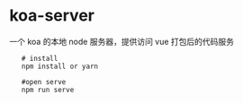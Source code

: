 # koa-server
一个 koa 的本地 node 服务器，提供访问 vue 打包后的代码服务

```text
   # install
   npm install or yarn

   #open serve
   npm run serve

```

